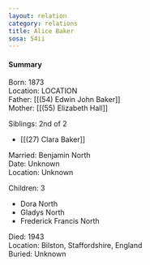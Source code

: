 ```yaml
---
layout: relation
category: relations
title: Alice Baker
sosa: 54ii
---
```


#### Summary

Born: 1873
<br>Location: LOCATION
<br>Father: [[(54) Edwin John Baker]]
<br>Mother: [[(55) Elizabeth Hall]]

Siblings: 2nd of 2

* [[(27) Clara Baker]]

Married: Benjamin North
<br>Date: Unknown
<br>Location: Unknown

Children: 3

* Dora North
* Gladys North
* Frederick Francis North

Died: 1943
<br>Location: Bilston, Staffordshire, England
<br>Buried: Unknown

<br>
